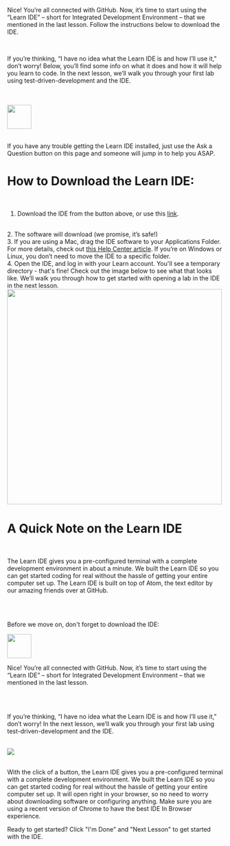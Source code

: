 <div class="readme-content-test--hide-when-active">

  Nice! You’re all connected with GitHub. Now, it’s time to start using the “Learn IDE” – short for Integrated Development Environment – that we mentioned in the last lesson. Follow the instructions below to download the IDE.
  
  <br>

  If you’re thinking, “I have no idea what the Learn IDE is and how I’ll use it,” don’t worry! Below, you’ll find some info on what it does and how it will help you learn to code. In the next lesson, we’ll walk you through your first lab using test-driven-development and the IDE. 
  
  <br>
  <br>

  <a href="https://learn.co/ide-3/download">
  <img height="56px" width="auto" src="https://s3-us-west-2.amazonaws.com/curriculum-content/streamlined-onboarding/download-ide-button.png" />
  </a>
  
  <br>
  <br>

  If you have any trouble getting the Learn IDE installed, just use the Ask a Question button on this page and someone will jump in to help you ASAP.

  <h1> How to Download the Learn IDE:</h1>
  
  <br>

  1. Download the IDE from the button above, or use this [link](https://learn.co/ide-3/download).
  <br>
  2. The software will download (we promise, it’s safe!)
  <br>
  3. If you are using a Mac, drag the IDE software to your Applications Folder. For more details, check out <a href="http://help.learn.co/the-learn-ide/moving-the-ide-from-downloads-to-applications-folder-for-osx"> this Help Center article</a>. If you’re on Windows or Linux, you don’t need to move the IDE to a specific folder.
  <br>
  4. Open the IDE, and log in with your Learn account. You'll see a temporary directory - that's fine! Check out the image below to see what that looks like. We’ll walk you through how to get started with opening a lab in the IDE in the next lesson.

  <img height="auto" width="500px" src="https://s3-us-west-2.amazonaws.com/curriculum-content/streamlined-onboarding/ide-temp-dir.png" />

  <br>

  <h1>A Quick Note on the Learn IDE</h1>
  
  <br>
  
  The Learn IDE gives you a pre-configured terminal with a complete development environment in about a minute. We built the Learn IDE so you can get started coding for real without the hassle of getting your entire computer set up. The Learn IDE is built on top of Atom, the text editor by our amazing friends over at GitHub.
  
  <br>
  <br>

  Before we move on, don't forget to download the IDE:

  <a href="https://learn.co/ide-3/download">
  <img height="56px" width="auto" src="https://s3-us-west-2.amazonaws.com/curriculum-content/streamlined-onboarding/download-ide-button.png" />
  </a>
</div>

<div class="readme-content-test--show-when-active">

  Nice! You’re all connected with GitHub. Now, it’s time to start using the “Learn IDE” – short for Integrated Development Environment – that we mentioned in the last lesson.
  
  <br>
  <br>

  If you’re thinking, “I have no idea what the Learn IDE is and how I’ll use it,” don’t worry! In the next lesson, we’ll walk you through your first lab using test-driven-development and the IDE.
  
  <br>
  
  <img height="auto" width="auto" src="https://s3-us-west-2.amazonaws.com/curriculum-content/onboarding/first-ide-lab/splitscreenide.png" />
  
  <br>
  <br>

  With the click of a button, the Learn IDE gives you a pre-configured terminal with a complete development environment. We built the Learn IDE so you can get started coding for real without the hassle of getting your entire computer set up. It will open right in your browser, so no need to worry about downloading software or configuring anything. Make sure you are using a recent version of Chrome to have the best IDE In Browser experience.
  
   Ready to get started? Click "I'm Done" and "Next Lesson" to get started with the IDE.

</div>
